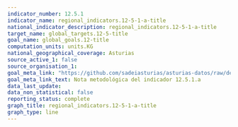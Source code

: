 ```yaml
---
indicator_number: 12.5.1
indicator_name: regional_indicators.12-5-1-a-title
national_indicator_description: regional_indicators.12-5-1-a-title
target_name: global_targets.12-5-title
goal_name: global_goals.12-title
computation_units: units.KG
national_geographical_coverage: Asturias
source_active_1: false
source_organisation_1:  
goal_meta_link: "https://github.com/sadeiasturias/asturias-datos/raw/develop/methodology/12.5.1.a.pdf"
goal_meta_link_text: Nota metodológica del indicador 12.5.1.a
data_last_update:  
data_non_statistical: false
reporting_status: complete
graph_title: regional_indicators.12-5-1-a-title
graph_type: line
---
```

